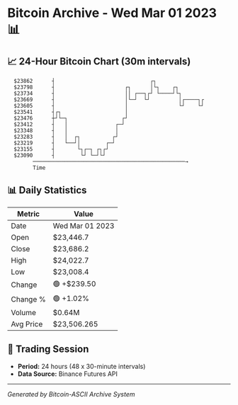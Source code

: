 # Bitcoin Archive - Wed Mar 01 2023 📊

## 📈 24-Hour Bitcoin Chart (30m intervals)

```
  $23862      ┤                              ┌┐                
  $23798      ┤                      ┌┐      │└┐    ┌┐         
  $23734      ┤                      ││ ┌──┐┌┘ └────┘└┐        
  $23669      ┤                      │└─┘  └┘         │┌────┐┌ 
  $23605      ┤                      │                └┘    └┘ 
  $23541      ┤┌┐                    │                         
  $23476      ┼┘└─┐                 ┌┘                         
  $23412      ┤   │               ┌─┘                          
  $23348      ┤   │               │                            
  $23283      ┤   │  ┌┐          ┌┘                            
  $23219      ┤   └──┘│        ┌─┘                             
  $23155      ┤       └┐┌─┐ ┌┐┌┘                               
  $23090      ┤        └┘ └─┘└┘                                
        ────────────────────────────────────────────────→
        Time
```

## 📊 Daily Statistics

| Metric | Value |
|--------|-------|
| Date | Wed Mar 01 2023 |
| Open | $23,446.7 |
| Close | $23,686.2 |
| High | $24,022.7 |
| Low | $23,008.4 |
| Change | 🟢 +$239.50 |
| Change % | 🟢 +1.02% |
| Volume | $0.64M |
| Avg Price | $23,506.265 |

## 📅 Trading Session

- **Period:** 24 hours (48 x 30-minute intervals)
- **Data Source:** Binance Futures API

---
*Generated by Bitcoin-ASCII Archive System*
